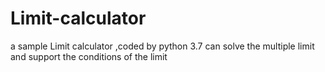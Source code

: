 # Limit-calculator
a sample Limit calculator ,coded by python 3.7 can solve the multiple limit and support the conditions of the limit
